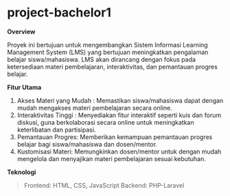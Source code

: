 # project-bachelor1
**Overview**

Proyek ini bertujuan untuk mengembangkan Sistem Informasi Learning Management System (LMS) yang bertujuan meningkatkan pengalaman belajar siswa/mahasiswa. LMS akan dirancang dengan fokus pada ketersediaan materi pembelajaran, interaktivitas, dan pemantauan progres belajar.

**Fitur Utama**

1. Akses Materi yang Mudah : Memastikan siswa/mahasiswa dapat dengan mudah mengakses materi pembelajaran secara online.
2. Interaktivitas Tinggi : Menyediakan fitur interaktif seperti kuis dan forum diskusi, guna berkolaborasi secara online untuk meningkatkan keterlibatan dan partisipasi.
3. Pemantauan Progres: Memberikan kemampuan pemantauan progres belajar bagi siswa/mahasiswa dan dosen/mentor.
4. Kustomisasi Materi: Memungkinkan dosen/mentor untuk dengan mudah mengelola dan menyajikan materi pembelajaran sesuai kebutuhan.

**Teknologi**

> Frontend: HTML, CSS, JavaScript
> Backend: PHP-Laravel
